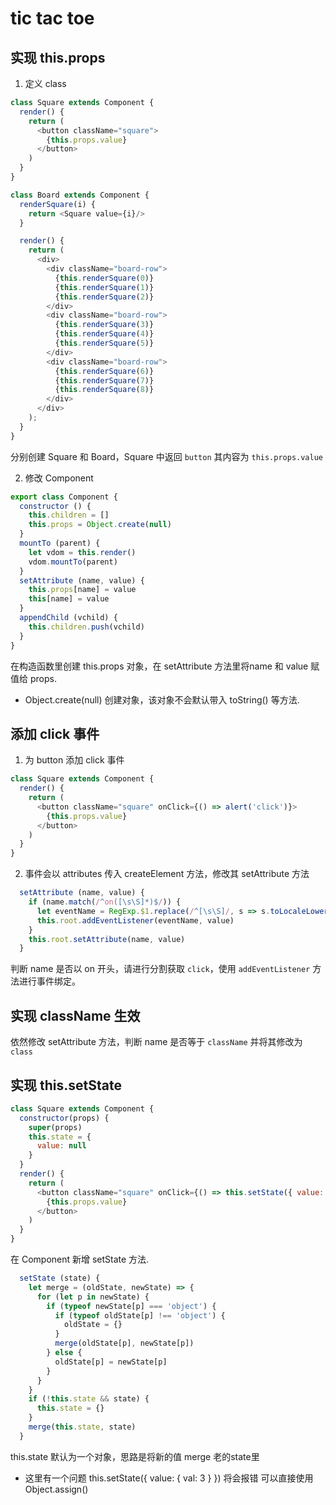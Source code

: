 # tic tac toe

## 实现 this.props

1. 定义 class

```js
class Square extends Component {
  render() {
    return (
      <button className="square">
        {this.props.value}
      </button>
    )
  }
}

class Board extends Component {
  renderSquare(i) {
    return <Square value={i}/>
  }

  render() {
    return (
      <div>
        <div className="board-row">
          {this.renderSquare(0)}
          {this.renderSquare(1)}
          {this.renderSquare(2)}
        </div>
        <div className="board-row">
          {this.renderSquare(3)}
          {this.renderSquare(4)}
          {this.renderSquare(5)}
        </div>
        <div className="board-row">
          {this.renderSquare(6)}
          {this.renderSquare(7)}
          {this.renderSquare(8)}
        </div>
      </div>
    );
  }
}
```

分别创建 Square 和 Board，Square 中返回 `button` 其内容为 `this.props.value`

2. 修改 Component

```js
export class Component {
  constructor () {
    this.children = []
    this.props = Object.create(null)
  }
  mountTo (parent) {
    let vdom = this.render()
    vdom.mountTo(parent)
  }
  setAttribute (name, value) {
    this.props[name] = value
    this[name] = value
  }
  appendChild (vchild) {
    this.children.push(vchild)
  }
}
```

在构造函数里创建 this.props 对象，在 setAttribute 方法里将name 和 value 赋值给 props.

* Object.create(null) 创建对象，该对象不会默认带入 toString() 等方法.

## 添加 click 事件

1. 为 button 添加 click 事件

```js
class Square extends Component {
  render() {
    return (
      <button className="square" onClick={() => alert('click')}>
        {this.props.value}
      </button>
    )
  }
}
```

2. 事件会以 attributes 传入 createElement 方法，修改其 setAttribute 方法

```js
  setAttribute (name, value) {
    if (name.match(/^on([\s\S]*)$/)) {
      let eventName = RegExp.$1.replace(/^[\s\S]/, s => s.toLocaleLowerCase())
      this.root.addEventListener(eventName, value)
    }
    this.root.setAttribute(name, value)
  }
```

判断 name 是否以 on 开头，请进行分割获取 `click`，使用 `addEventListener` 方法进行事件绑定。

## 实现 className 生效

依然修改 setAttribute 方法，判断 name 是否等于 `className` 并将其修改为 `class`

## 实现 this.setState

```js
class Square extends Component {
  constructor(props) {
    super(props)
    this.state = {
      value: null
    }
  }
  render() {
    return (
      <button className="square" onClick={() => this.setState({ value: 'X' })}>
        {this.props.value}
      </button>
    )
  }
}
```

在 Component 新增 setState 方法.

```js
  setState (state) {
    let merge = (oldState, newState) => {
      for (let p in newState) {
        if (typeof newState[p] === 'object') {
          if (typeof oldState[p] !== 'object') {
            oldState = {}
          }
          merge(oldState[p], newState[p])
        } else {
          oldState[p] = newState[p]
        }
      }
    }
    if (!this.state && state) {
      this.state = {}
    }
    merge(this.state, state)
  }
```

this.state 默认为一个对象，思路是将新的值 merge 老的state里

* 这里有一个问题 this.setState({ value: { val: 3 } }) 将会报错 可以直接使用 Object.assign()